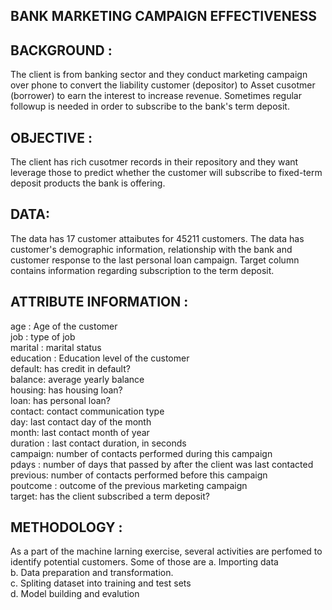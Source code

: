 BANK MARKETING CAMPAIGN EFFECTIVENESS
--------------------------------------

BACKGROUND :
------------
The client is from banking sector and they conduct marketing campaign over phone to convert the liability customer (depositor) to Asset cusotmer (borrower) to earn the interest to increase revenue. Sometimes regular followup is needed in order to subscribe to the bank's term deposit.

OBJECTIVE :
-----------
The client has rich cusotmer records in their repository and they want leverage those to predict whether the customer will subscribe to fixed-term deposit products the bank is offering.

DATA:
-----
The data has 17 customer attaibutes for 45211 customers. The data has customer's demographic information, relationship with the bank and customer response to the last personal loan campaign. Target column contains information regarding subscription to the term deposit.

ATTRIBUTE INFORMATION :
-----------------------
age : Age of the customer  
job : type of job  
marital : marital status  
education : Education level of the customer  
default: has credit in default?  
balance: average yearly balance  
housing: has housing loan?  
loan: has personal loan?  
contact: contact communication type  
day: last contact day of the month  
month: last contact month of year  
duration : last contact duration, in seconds  
campaign: number of contacts performed during this campaign  
pdays : number of days that passed by after the client was last contacted  
previous: number of contacts performed before this campaign  
poutcome : outcome of the previous marketing campaign  
target: has the client subscribed a term deposit?  

METHODOLOGY :
-------------
As a part of the machine larning exercise, several activities are perfomed to identify potential customers. Some of those are 
a. Importing data  
b. Data preparation and transformation.  
c. Spliting dataset into training and test sets  
d. Model building and evalution
